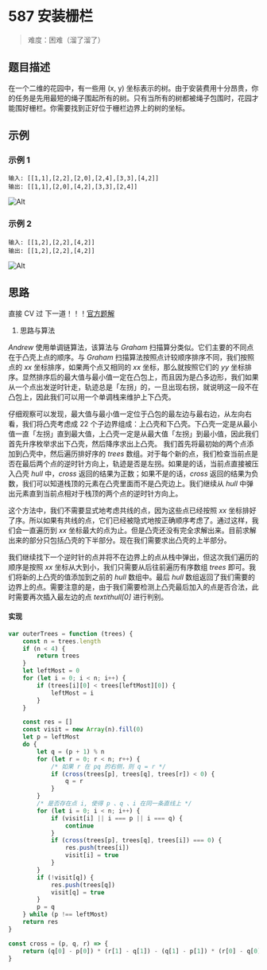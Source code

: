 # 587 安装栅栏

> 难度：困难（溜了溜了）

## 题目描述

在一个二维的花园中，有一些用 (x, y) 坐标表示的树。由于安装费用十分昂贵，你的任务是先用最短的绳子围起所有的树。只有当所有的树都被绳子包围时，花园才能围好栅栏。你需要找到正好位于栅栏边界上的树的坐标。

## 示例

### 示例 1

```
输入: [[1,1],[2,2],[2,0],[2,4],[3,3],[4,2]]
输出: [[1,1],[2,0],[4,2],[3,3],[2,4]]
```

![Alt](https://assets.leetcode-cn.com/aliyun-lc-upload/uploads/2018/10/12/erect_the_fence_1.png)

### 示例 2

```
输入: [[1,2],[2,2],[4,2]]
输出: [[1,2],[2,2],[4,2]]
```

![Alt](https://assets.leetcode-cn.com/aliyun-lc-upload/uploads/2018/10/12/erect_the_fence_2.png)

## 思路

直接 CV 过 下一道！！！[官方题解](https://leetcode-cn.com/problems/erect-the-fence/solution/an-zhuang-zha-lan-by-leetcode-solution-75s3/)

1. 思路与算法

_Andrew_ 使用单调链算法，该算法与 _Graham_ 扫描算分类似。它们主要的不同点在于凸壳上点的顺序。与 _Graham_ 扫描算法按照点计较顺序排序不同，我们按照点的 _xx_ 坐标排序，如果两个点又相同的 _xx_ 坐标，那么就按照它们的 _yy_ 坐标排序。显然排序后的最大值与最小值一定在凸包上，而且因为是凸多边形，我们如果从一个点出发逆时针走，轨迹总是「左拐」的，一旦出现右拐，就说明这一段不在凸包上，因此我们可以用一个单调栈来维护上下凸壳。

仔细观察可以发现，最大值与最小值一定位于凸包的最左边与最右边，从左向右看，我们将凸壳考虑成 22 个子边界组成：上凸壳和下凸壳。下凸壳一定是从最小值一直「左拐」直到最大值，上凸壳一定是从最大值「左拐」到最小值，因此我们首先升序枚举求出下凸壳，然后降序求出上凸壳。
我们首先将最初始的两个点添加到凸壳中，然后遍历排好序的 _trees_ 数组。对于每个新的点，我们检查当前点是否在最后两个点的逆时针方向上，轨迹是否是左拐。如果是的话，当前点直接被压入凸壳 _hull_ 中，_cross_ 返回的结果为正数；如果不是的话，_cross_ 返回的结果为负数，我们可以知道栈顶的元素在凸壳里面而不是凸壳边上。我们继续从 _hull_ 中弹出元素直到当前点相对于栈顶的两个点的逆时针方向上。

这个方法中，我们不需要显式地考虑共线的点，因为这些点已经按照 _xx_ 坐标排好了序。所以如果有共线的点，它们已经被隐式地按正确顺序考虑了。通过这样，我们会一直遍历到 _xx_ 坐标最大的点为止。但是凸壳还没有完全求解出来。目前求解出来的部分只包括凸壳的下半部分。现在我们需要求出凸壳的上半部分。

我们继续找下一个逆时针的点并将不在边界上的点从栈中弹出，但这次我们遍历的顺序是按照 _xx_ 坐标从大到小，我们只需要从后往前遍历有序数组 _trees_ 即可。我们将新的上凸壳的值添加到之前的 _hull_ 数组中。最后 _hull_ 数组返回了我们需要的边界上的点。需要注意的是，由于我们需要检测上凸壳最后加入的点是否合法，此时需要再次插入最左边的点 _textithull[0]_ 进行判别。

#### 实现

```javascript
var outerTrees = function (trees) {
    const n = trees.length
    if (n < 4) {
        return trees
    }
    let leftMost = 0
    for (let i = 0; i < n; i++) {
        if (trees[i][0] < trees[leftMost][0]) {
            leftMost = i
        }
    }

    const res = []
    const visit = new Array(n).fill(0)
    let p = leftMost
    do {
        let q = (p + 1) % n
        for (let r = 0; r < n; r++) {
            /* 如果 r 在 pq 的右侧，则 q = r */
            if (cross(trees[p], trees[q], trees[r]) < 0) {
                q = r
            }
        }
        /* 是否存在点 i, 使得 p 、q 、i 在同一条直线上 */
        for (let i = 0; i < n; i++) {
            if (visit[i] || i === p || i === q) {
                continue
            }
            if (cross(trees[p], trees[q], trees[i]) === 0) {
                res.push(trees[i])
                visit[i] = true
            }
        }
        if (!visit[q]) {
            res.push(trees[q])
            visit[q] = true
        }
        p = q
    } while (p !== leftMost)
    return res
}

const cross = (p, q, r) => {
    return (q[0] - p[0]) * (r[1] - q[1]) - (q[1] - p[1]) * (r[0] - q[0])
}
```
